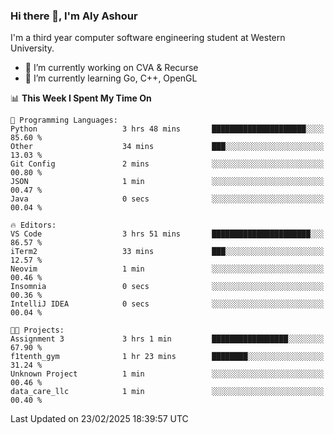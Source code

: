 ### Hi there 👋, I'm Aly Ashour
I'm a third year computer software engineering student at Western University.

- 🔭 I’m currently working on CVA & Recurse
- 🌱 I’m currently learning Go, C++, OpenGL

<!--START_SECTION:waka-->
📊 **This Week I Spent My Time On** 

```text
💬 Programming Languages: 
Python                   3 hrs 48 mins       █████████████████████░░░░   85.60 % 
Other                    34 mins             ███░░░░░░░░░░░░░░░░░░░░░░   13.03 % 
Git Config               2 mins              ░░░░░░░░░░░░░░░░░░░░░░░░░   00.80 % 
JSON                     1 min               ░░░░░░░░░░░░░░░░░░░░░░░░░   00.47 % 
Java                     0 secs              ░░░░░░░░░░░░░░░░░░░░░░░░░   00.04 % 

🔥 Editors: 
VS Code                  3 hrs 51 mins       ██████████████████████░░░   86.57 % 
iTerm2                   33 mins             ███░░░░░░░░░░░░░░░░░░░░░░   12.57 % 
Neovim                   1 min               ░░░░░░░░░░░░░░░░░░░░░░░░░   00.46 % 
Insomnia                 0 secs              ░░░░░░░░░░░░░░░░░░░░░░░░░   00.36 % 
IntelliJ IDEA            0 secs              ░░░░░░░░░░░░░░░░░░░░░░░░░   00.04 % 

🐱‍💻 Projects: 
Assignment 3             3 hrs 1 min         █████████████████░░░░░░░░   67.90 % 
f1tenth_gym              1 hr 23 mins        ████████░░░░░░░░░░░░░░░░░   31.24 % 
Unknown Project          1 min               ░░░░░░░░░░░░░░░░░░░░░░░░░   00.46 % 
data_care_llc            1 min               ░░░░░░░░░░░░░░░░░░░░░░░░░   00.40 % 
```


 Last Updated on 23/02/2025 18:39:57 UTC
<!--END_SECTION:waka-->
